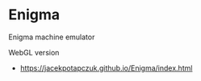 # Enigma
Enigma machine emulator

WebGL version
- https://jacekpotapczuk.github.io/Enigma/index.html
